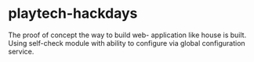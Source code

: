 # playtech-hackdays

The proof of concept the way to build web- application like house is built.
Using self-check module with ability to configure via global configuration service.